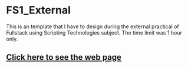 # FS1_External
This is an template that I have to design during the external practical of Fullstack using Scripting Technologies subject. The time limit was 1 hour only.

## <a href="https://agrwl-prankit.github.io/FS1_External/">Click here to see the web page</a>
